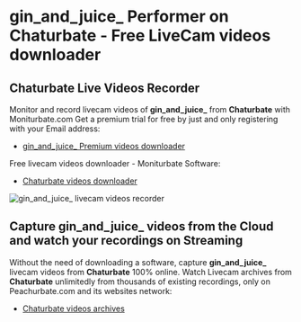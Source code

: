 # gin_and_juice_ Performer on Chaturbate - Free LiveCam videos downloader

## Chaturbate Live Videos Recorder

Monitor and record livecam videos of **gin_and_juice_** from **Chaturbate** with Moniturbate.com
Get a premium trial for free by just and only registering with your Email address:
* [gin_and_juice_ Premium videos downloader](https://moniturbate.com/request-demo-licence-key.html)

Free livecam videos downloader - Moniturbate Software:
* [Chaturbate videos downloader](https://moniturbate.com/moniturbate-download-software.html)

![gin_and_juice_ livecam videos recorder](https://peachurnet.com/templates/moniturbate-software.png)


## Capture gin_and_juice_ videos from the Cloud and watch your recordings on Streaming

Without the need of downloading a software, capture **gin_and_juice_** livecam videos from **Chaturbate** 100% online.
Watch Livecam archives from **Chaturbate** unlimitedly from thousands of existing recordings, only on Peachurbate.com and its websites network:
* [Chaturbate videos archives](https://peachurnet.com/)